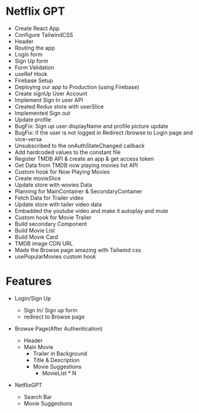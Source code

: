 # Netflix GPT

- Create React App
- Configure TailwindCSS
- Header
- Routing the app
- Login form
- Sign Up form
- Form Validation
- useRef Hook
- Firebase Setup
- Deploying our app to Production (using Firebase)
- Create signUp User Account
- Implement Sign In user API
- Created Redux store with userSlice
- Implemented Sign out
- Update profile 
- BugFix: Sign up user displayName and profile picture update
- BugFix: if the user is not logged in Redirect /browse to Login page and vice-versa
- Unsubscribed to the onAuthStateChanged callback
- Add hardcoded values to the constant file
- Register TMDB API & create an app & get access token
- Get Data from TMDB now playing movies list API
- Custom hook for Now Playing Movies
- Create movieSlice
- Update store with wovies Data
- Planning for MainContainer & SecondaryContainer
- Fetch Data for Trailer video
- Update store with tailer video data
- Embadded the youtube video and make it autoplay and mute
- Custom hook for Movie Trailer
- Build secondary Component
- Build Movie List
- Build Movie Card
- TMDB image CDN URL
- Made the Browse page amazing with Tailwind css
- usePopularMovies custom hook

# Features 
- Login/Sign Up
    - Sign In/ Sign up form
    - redirect to Browse page
- Browse Page(After Authentication)
    - Header 
    - Main Movie
        - Trailer in Background
        - Title & Description
        - Movie Suggestions
            - MovieList * N

- NetflixGPT
    - Search Bar
    - Movie Suggestions